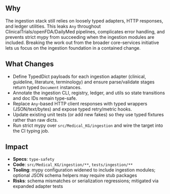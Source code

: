 ## Why
The ingestion stack still relies on loosely typed adapters, HTTP responses, and ledger utilities. This leaks `Any` throughout ClinicalTrials/openFDA/DailyMed pipelines, complicates error handling, and prevents strict mypy from succeeding when the ingestion modules are included. Breaking the work out from the broader core-services initiative lets us focus on the ingestion foundation in a contained change.

## What Changes
- Define TypedDict payloads for each ingestion adapter (clinical, guideline, literature, terminology) and ensure parse/validate stages return typed `Document` instances.
- Annotate the ingestion CLI, registry, ledger, and utils so state transitions and doc IDs remain type-safe.
- Replace `Any`-based HTTP client responses with typed wrappers (JSON/text/bytes) and expose typed retry/metric hooks.
- Update existing unit tests (or add new fakes) so they use typed fixtures rather than raw dicts.
- Run strict mypy over `src/Medical_KG/ingestion` and wire the target into the CI typing job.

## Impact
- **Specs**: `type-safety`
- **Code**: `src/Medical_KG/ingestion/**`, `tests/ingestion/**`
- **Tooling**: mypy configuration widened to include ingestion modules; optional JSON schema helpers may require stub packages
- **Risks**: schema mismatches or serialization regressions; mitigated via expanded adapter tests
